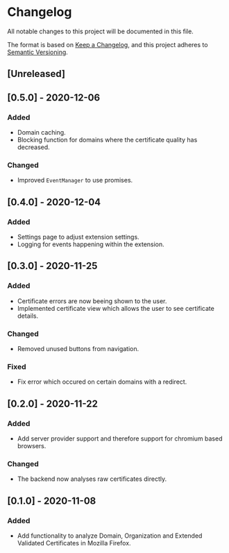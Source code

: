 # Changelog
All notable changes to this project will be documented in this file.

The format is based on [Keep a Changelog](https://keepachangelog.com/en/1.0.0/),
and this project adheres to [Semantic Versioning](https://semver.org/spec/v2.0.0.html).

## [Unreleased]

## [0.5.0] - 2020-12-06
### Added
- Domain caching.
- Blocking function for domains where the certificate quality has decreased.

### Changed
- Improved `EventManager` to use promises.

## [0.4.0] - 2020-12-04
### Added
- Settings page to adjust extension settings.
- Logging for events happening within the extension.

## [0.3.0] - 2020-11-25
### Added
- Certificate errors are now beeing shown to the user.
- Implemented certificate view which allows the user to see certificate details.

### Changed
- Removed unused buttons from navigation.

### Fixed
- Fix error which occured on certain domains with a redirect.

## [0.2.0] - 2020-11-22
### Added
- Add server provider support and therefore support for chromium based browsers.

### Changed
- The backend now analyses raw certificates directly.

## [0.1.0] - 2020-11-08
### Added
- Add functionality to analyze Domain, Organization and Extended Validated Certificates in Mozilla Firefox.
